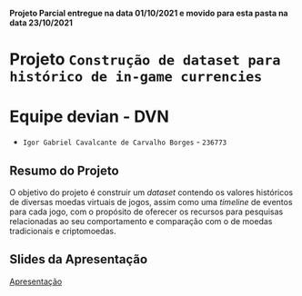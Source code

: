 **Projeto Parcial entregue na data 01/10/2021 e movido para esta pasta na data 23/10/2021**
# Projeto `Construção de dataset para histórico de in-game currencies`

# Equipe devian - DVN
* `Igor Gabriel Cavalcante de Carvalho Borges` - `236773`

## Resumo do Projeto
O objetivo do projeto é construir um _dataset_ contendo os valores históricos de diversas moedas virtuais de jogos, assim como uma _timeline_ de eventos para cada jogo, com o propósito de oferecer os recursos para pesquisas relacionadas ao seu comportamento e comparação com o de moedas tradicionais e criptomoedas.

## Slides da Apresentação
[Apresentação](./assets/slides/slides.pdf)
